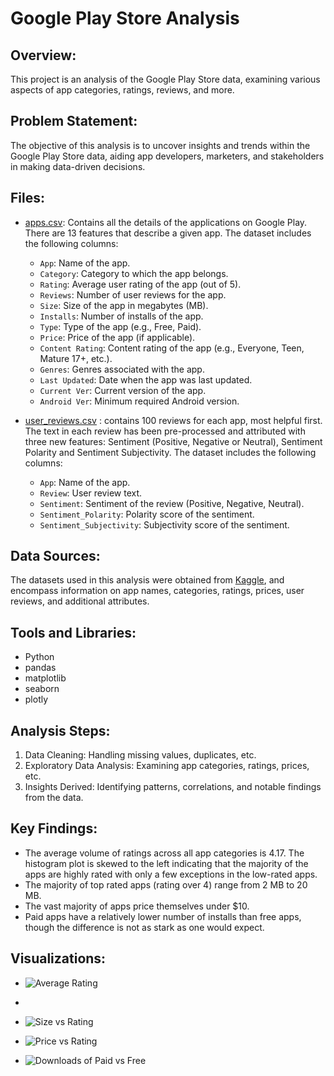 # Google Play Store Analysis

## Overview:
This project is an analysis of the Google Play Store data, examining various aspects of app categories, ratings, reviews, and more.

## Problem Statement:
The objective of this analysis is to uncover insights and trends within the Google Play Store data, aiding app developers, marketers, and stakeholders in making data-driven decisions.

## Files:
- [apps.csv](https://github.com/seagle011/google-play-store-analysis/files/15348585/apps.csv): Contains all the details of the applications on Google Play. There are 13 features that describe a given app. The dataset includes the following columns:
  - `App`: Name of the app.
  - `Category`: Category to which the app belongs.
  - `Rating`: Average user rating of the app (out of 5).
  - `Reviews`: Number of user reviews for the app.
  - `Size`: Size of the app in megabytes (MB).
  - `Installs`: Number of installs of the app.
  - `Type`: Type of the app (e.g., Free, Paid).
  - `Price`: Price of the app 
(if applicable).
  - `Content Rating`: Content rating of the app (e.g., Everyone, Teen, Mature 17+, etc.).
  - `Genres`: Genres associated with the app.
  - `Last Updated`: Date when the app was last updated.
  - `Current Ver`: Current version of the app.
  - `Android Ver`: Minimum required Android version.

- [user_reviews.csv](https://github.com/seagle011/google-play-store-analysis/files/15348602/user_reviews.csv)
: contains 100 reviews for each app, most helpful first. The text in each review has been pre-processed and attributed with three new features: Sentiment (Positive, Negative or Neutral), Sentiment Polarity and Sentiment Subjectivity. The dataset includes the following columns:
  - `App`: Name of the app.
  - `Review`: User review text.
  - `Sentiment`: Sentiment of the review (Positive, Negative, Neutral).
  - `Sentiment_Polarity`: Polarity score of the sentiment.
  - `Sentiment_Subjectivity`: Subjectivity score of the sentiment.


## Data Sources:
The datasets used in this analysis were obtained from [Kaggle](https://www.kaggle.com/datasets/lava18/google-play-store-apps/data), and encompass information on app names, categories, ratings, prices, user reviews, and additional attributes.

## Tools and Libraries:
- Python
- pandas
- matplotlib
- seaborn
- plotly

## Analysis Steps:
1. Data Cleaning: Handling missing values, duplicates, etc.
2. Exploratory Data Analysis: Examining app categories, ratings, prices, etc.
3. Insights Derived: Identifying patterns, correlations, and notable findings from the data.

## Key Findings:
- The average volume of ratings across all app categories is 4.17. The histogram plot is skewed to the left indicating that the majority of the apps are highly rated with only a few exceptions in the low-rated apps.
- The majority of top rated apps (rating over 4) range from 2 MB to 20 MB.
- The vast majority of apps price themselves under $10.
- Paid apps have a relatively lower number of installs than free apps, though the difference is not as stark as one would expect.

## Visualizations:
- ![Average Rating](https://github.com/seagle011/google-play-store-analysis/assets/106632972/3d35f56b-811a-42da-8ec3-a102055827e7)
- 
- ![Size vs Rating](https://github.com/seagle011/google-play-store-analysis/assets/106632972/70ada903-d745-4c6d-b8e4-97fbc0598517)

- ![Price vs Rating](https://github.com/seagle011/google-play-store-analysis/assets/106632972/be24ada9-d861-4084-835b-ae2300c4cd92)

- ![Downloads of Paid vs Free](https://github.com/seagle011/google-play-store-analysis/assets/106632972/0bd9a59a-5b53-46de-bf2d-3c3cb118530e)

